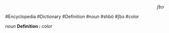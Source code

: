 
<div align="right"><i>ʃbɔ</i></div>

#Encyclopedia #Dictionary #Definition #noun #shbö #ʃbɔ #color

*noun*
**Definition :** color